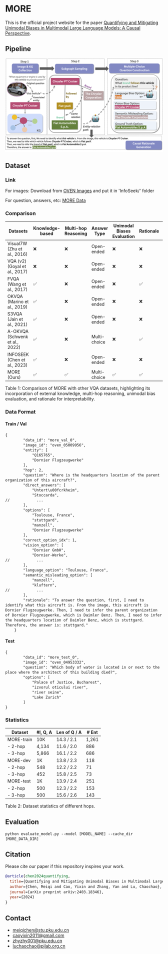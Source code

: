 # MORE
This is the official project website for the paper [Quantifying and Mitigating Unimodal Biases in Multimodal Large Language Models: A Causal Perspective](https://arxiv.org/pdf/2403.18346.pdf).

## Pipeline
![Our framework for generating data of MORE](https://github.com/OpenCausaLab/MORE/blob/b71f67529e5bc8fb5ef91665d85b6895d40a937f/static/images/fig-more-generation.png)


## Dataset
### Link
For images: Download from [OVEN Images](https://huggingface.co/datasets/ychenNLP/oven) and put it in 'InfoSeek/' folder

For question, answers, etc: [MORE Data](https://github.com/OpenCausaLab/MORE/tree/main/dataset)

### Comparison
| Datasets         | Knowledge-based | Multi-hop Reasoning | Answer Type | Unimodal Biases Evaluation | Rationale | # Size |
| ---------------- | --------------- | ------------------- | ----------- | -------------------------- | --------- | ------ |
| Visual7W (Zhu et al., 2016) | ❌              | ❌                   | Open-ended  | ❌                        | ❌       | 327.9K |
| VQA (v2) (Goyal et al., 2017) | ❌              | ❌                   | Open-ended  | ❌                        | ❌       | 1.1M   |
| FVQA (Wang et al., 2017) | ✅              | ❌                   | Open-ended  | ❌                        | ✅       | 5.8K   |
| OKVQA (Marino et al., 2019) | ✅              | ❌                   | Open-ended  | ❌                        | ❌       | 14K    |
| S3VQA (Jain et al., 2021) | ✅              | ❌                   | Open-ended  | ❌                        | ❌       | 7.5K   |
| A-OKVQA (Schwenk et al., 2022) | ✅              | ❌                   | Multi-choice | ❌                        | ✅       | 23.7K  |
| INFOSEEK (Chen et al., 2023) | ✅              | ❌                   | Open-ended  | ❌                        | ❌       | 1.4M   |
| MORE (Ours)       | ✅              | ✅                   | Multi-choice | ✅                        | ✅       | 12K    |

Table 1: Comparison of MORE with other VQA datasets, highlighting its incorporation of external knowledge, multi-hop reasoning, unimodal bias evaluation, and rationale for interpretability.



### Data Format
#### Train / Val
```JSON5
{
        "data_id": "more_val_0",
        "image_id": "oven_05009956",
        "entity": [
            "Q165765",
            "Dornier Flugzeugwerke"
        ],
        "hop": 2,
        "question": "Where is the headquarters location of the parent organization of this aircraft?",
        "direct_answers": [
            "Untert\u00fcrkheim",
            "Stoccarda",
//            ...
        ],
        "options": [
            "Toulouse, France",
            "stuttgard",
            "manzell",
            "Dornier Flugzeugwerke"
        ],
        "correct_option_idx": 1,
        "vision_option": [
            "Dornier GmbH",
            "Dornier-Werke",
//            ...
        ],
        "language_option": "Toulouse, France",
        "semantic_misleading_option": [
            "manzell",
            "kluftern",
//            ...
        ],
        "rationale": "To answer the question, first, I need to identify what this aircraft is. From the image, this aircraft is Dornier Flugzeugwerke. Then, I need to infer the parent organization of Dornier Flugzeugwerke, which is Daimler Benz. Then, I need to infer the headquarters location of Daimler Benz, which is stuttgard. Therefore, the answer is: stuttgard."
    }
```
#### Test
```JSON5
{
        "data_id": "more_test_0",
        "image_id": "oven_04953332",
        "question": "Which body of water is located in or next to the place where the architect of this building died?",
        "options": [
            "Palace of Justice, Bucharest",
            "izvorul oticului river",
            "river seine",
            "Lake Zurich"
        ]
}
```

### Statistics
| Dataset        | #I, Q, A      | Len of Q / A  | # Ent |
| -------------- | ------------- | ------------- | ----- |
| MORE-train     | 10K           | 14.3 / 2.1    | 1,261 |
| - 2-hop        | 4,134         | 11.6 / 2.0    | 886   |
| - 3-hop        | 5,866         | 16.1 / 2.2    | 686   |
| MORE-dev       | 1K            | 13.8 / 2.3    | 118   |
| - 2-hop        | 548           | 12.2 / 2.2    | 71    |
| - 3-hop        | 452           | 15.8 / 2.5    | 73    |
| MORE-test      | 1K            | 13.9 / 2.4    | 251   |
| - 2-hop        | 500           | 12.3 / 2.2    | 153   |
| - 3-hop        | 500           | 15.6 / 2.6    | 143   |

Table 2: Dataset statistics of different hops.

## Evaluation
```
python evaluate_model.py --model [MODEL_NAME] --cache_dir [MORE_DATA_DIR]
```


## Citation
Please cite our paper if this repository inspires your work.
```bibtex
@article{chen2024quantifying,
  title={Quantifying and Mitigating Unimodal Biases in Multimodal Large Language Models: A Causal Perspective},
  author={Chen, Meiqi and Cao, Yixin and Zhang, Yan and Lu, Chaochao},
  journal={arXiv preprint arXiv:2403.18346},
  year={2024}
}
```

## Contact 
- meiqichen@stu.pku.edu.cn
- caoyixin2011@gmail.com
- zhyzhy001@pku.edu.cn
- luchaochao@pjlab.org.cn
